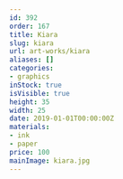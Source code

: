 ```yaml
---
id: 392
order: 167
title: Kiara
slug: kiara
url: art-works/kiara
aliases: []
categories:
- graphics
inStock: true
isVisible: true
height: 35
width: 25
date: 2019-01-01T00:00:00Z
materials:
- ink
- paper
price: 100
mainImage: kiara.jpg
---
```

